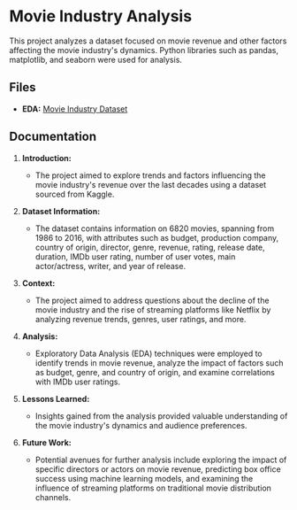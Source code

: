 # Movie Industry Analysis

This project analyzes a dataset focused on movie revenue and other factors affecting the movie industry's dynamics. Python libraries such as pandas, matplotlib, and seaborn were used for analysis.

## Files

- **EDA:** [Movie Industry Dataset](https://github.com/Denzel-Witbooi/data-analysis-portfolio/blob/main/Movie%20Correlation%20Project.ipynb)

## Documentation

1. **Introduction:**
   - The project aimed to explore trends and factors influencing the movie industry's revenue over the last decades using a dataset sourced from Kaggle.

2. **Dataset Information:**
   - The dataset contains information on 6820 movies, spanning from 1986 to 2016, with attributes such as budget, production company, country of origin, director, genre, revenue, rating, release date, duration, IMDb user rating, number of user votes, main actor/actress, writer, and year of release.

3. **Context:**
   - The project aimed to address questions about the decline of the movie industry and the rise of streaming platforms like Netflix by analyzing revenue trends, genres, user ratings, and more.

4. **Analysis:**
   - Exploratory Data Analysis (EDA) techniques were employed to identify trends in movie revenue, analyze the impact of factors such as budget, genre, and country of origin, and examine correlations with IMDb user ratings.

5. **Lessons Learned:**
   - Insights gained from the analysis provided valuable understanding of the movie industry's dynamics and audience preferences.

6. **Future Work:**
   - Potential avenues for further analysis include exploring the impact of specific directors or actors on movie revenue, predicting box office success using machine learning models, and examining the influence of streaming platforms on traditional movie distribution channels.
